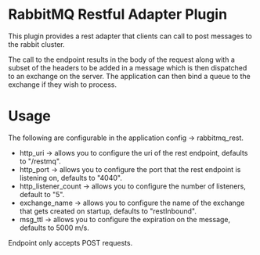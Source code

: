 # RabbitMQ Restful Adapter Plugin #

This plugin provides a rest adapter that clients can call to post messages to the rabbit cluster.

The call to the endpoint results in the body of the request along with a subset of the headers to be added in a message which is then dispatched to an exchange on the server. The application can then bind a queue to the exchange if they wish to process.


# Usage #

The following are configurable in the application config -> rabbitmq_rest.

- http_uri -> allows you to configure the uri of the rest endpoint, defaults to "/restmq".
- http_port -> allows you to configure the port that the rest endpoint is listening on, defaults to "4040".
- http_listener_count -> allows you to configure the number of listeners, default to "5".
- exchange_name -> allows you to configure the name of the exchange that gets created on startup, defaults to "restInbound".
- msg_ttl -> allows you to configure the expiration on the message, defaults to 5000 m/s.


Endpoint only accepts POST requests.




